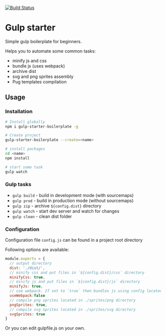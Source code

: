 [![Build Status](https://travis-ci.org/qprquo/gulp-starter.svg?branch=master)](https://travis-ci.org/qprquo/gulp-starter)

# Gulp starter

Simple gulp boilerplate for beginners. 

Helps you to automate some common tasks: 
 * minify js and css
 * bundle js (uses webpack)
 * archive dist
 * svg and png sprites assembly
 * Pug templates compilation

## Usage

### Installation

```sh
# Install globally
npm i gulp-starter-boilerplate -g

# Create project
gulp-starter-boilerplate --create=<name>

# install packages
cd <name> 
npm install

# start some task
gulp watch
```

### Gulp tasks

- `gulp build` - build in development mode (with sourcemaps)
- `gulp prod`  - build in production mode (without sourcemaps)
- `gulp zip`   - archive `${config.dist}` directory
- `gulp watch` - start dev server and watch for changes
- `gulp clean` - clean dist folder

### Configuration
 
Configuration file `config.js` can be found in a project root directory

Following options are available:
```js
module.exports = {
  // output directory
  dist: './dist/',
  // minify css and put files in `${config.dist}/css` directory
  minifyCss: true,
  // minify js and put files in `${config.dist}/js` directory
  minifyJs: true,
  // use webpack. If set to `true` then bundles js using config located in project root 
  useWebpack:false
  // compile png sprites located in ./sprites/png directory 
  pngSprites: true,
  // compile svg sprites located in ./sprites/svg directory
  svgSprites: true
}
```

Or you can edit gulpfile.js on your own.

